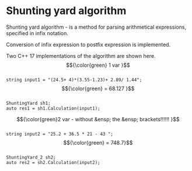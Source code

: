 # Shunting yard algorithm

Shunting yard algorithm - is a method for parsing arithmetical expressions, specified in infix notation.

Conversion of infix expression to postfix expression is implemented.

Two C++ 17 implementations of the algorithm are shown here.<br />
$${\color{green} 1 var  }$$<br />
`string input1 = "(24.5+ 4)*(3.55-1.23)+ 2.89/ 1.44";`  $${\color{green} = 68.127 }$$<br />
`ShuntingYard sh1;`<br />
`auto res1 = sh1.Calculation(input1);`<br />

$${\color{green}2 var - without &ensp; the &ensp; brackets!!!!!! }$$<br />
`string input2 = "25.2 + 36.5 * 21 - 43 ";` $${\color{green} = 748.7}$$<br />
`ShuntingYard_2 sh2;`<br />
`auto res2 = sh2.Calculation(input2);`

